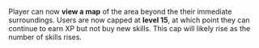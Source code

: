 Player can now <b>view a map</b> of the area beyond the their immediate surroundings. Users are now capped at <b>level 15</b>, at which point they can continue to earn XP but not buy new skills. This cap will likely rise as the number of skills rises.
